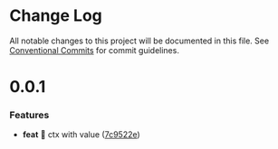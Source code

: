 # Change Log

All notable changes to this project will be documented in this file.
See [Conventional Commits](https://conventionalcommits.org) for commit guidelines.



# 0.0.1

### Features

* **feat** 🎸 ctx with value ([7c9522e](https://github.com/utilsgo/valuectx/commit/7c9522e970e663046b9b9bc41be3dc800ebe3eef))
